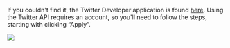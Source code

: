 <!--title={Twitter Developer Website}-->

If you couldn't find it, the Twitter Developer application is found [here](https://developer.twitter.com/en/apps). Using the Twitter API requires an account, so you'll need to follow the steps, starting with clicking “Apply”.

<img src="https://lh4.googleusercontent.com/2z9Atgn7jj_cS67D3ZraEgIWI0KX7oc4j_HIkohCMBuV0K4IAIT7OoAnA3sn2m8MEvt64d3BwnQHVX-EtmMIww6Co9muLQHllXtpyVvBnXKy_6Ni0cAoizl7NGgepek1OBQMnNd7Ggk">

